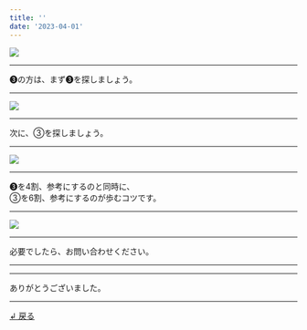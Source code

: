 ```yaml
---
title: ''
date: '2023-04-01'
---
```

![](/images/33.jpg)
***
➌の方は、まず➌を探しましょう。
***
![](/images/33_.jpg)
***
次に、③を探しましょう。
***
![](/images/33__.jpg)
***
➌を4割、参考にするのと同時に、    
③を6割、参考にするのが歩むコツです。
***
![](/images/33___.jpg)
***
必要でしたら、お問い合わせください。
***
***
ありがとうございました。
***
[ ↲ 戻る ](/posts/0)
